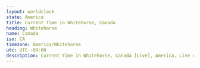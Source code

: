 ```yaml
---
layout: worldclock
state: America
title: Current Time in Whitehorse, Canada
heading: Whitehorse
name: Canada
iso: CA
timezone: America/Whitehorse
utc: UTC -09:00
description: Current Time in Whitehorse, Canada [Live], America. Live update now time in Whitehorse, timezone America/Whitehorse, UTC -09:00, Country ISO code & Current Local Time.
---
```


